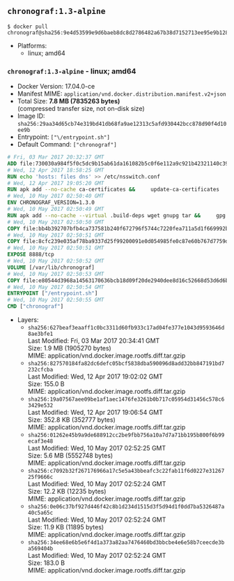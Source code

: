 ## `chronograf:1.3-alpine`

```console
$ docker pull chronograf@sha256:9e4d53599e9d6baeb8dc8d2786482a67b38d7152713ee95e9b12862a1feefda1
```

-	Platforms:
	-	linux; amd64

### `chronograf:1.3-alpine` - linux; amd64

-	Docker Version: 17.04.0-ce
-	Manifest MIME: `application/vnd.docker.distribution.manifest.v2+json`
-	Total Size: **7.8 MB (7835263 bytes)**  
	(compressed transfer size, not on-disk size)
-	Image ID: `sha256:29aa34d65cb74e319bd41db68fa9ae12313c5afd930442bcc878d90f4d10ee9b`
-	Entrypoint: `["\/entrypoint.sh"]`
-	Default Command: `["chronograf"]`

```dockerfile
# Fri, 03 Mar 2017 20:32:37 GMT
ADD file:730030a984f5f0c5dc9b15ab61da161082b5c0f6e112a9c921b42321140c3927 in / 
# Wed, 12 Apr 2017 18:58:25 GMT
RUN echo 'hosts: files dns' >> /etc/nsswitch.conf
# Wed, 12 Apr 2017 19:05:20 GMT
RUN apk add --no-cache ca-certificates &&     update-ca-certificates
# Wed, 10 May 2017 02:50:40 GMT
ENV CHRONOGRAF_VERSION=1.3.0
# Wed, 10 May 2017 02:50:49 GMT
RUN apk add --no-cache --virtual .build-deps wget gnupg tar &&     gpg --keyserver hkp://ha.pool.sks-keyservers.net         --recv-keys 05CE15085FC09D18E99EFB22684A14CF2582E0C5 &&     wget -q https://dl.influxdata.com/chronograf/releases/chronograf-${CHRONOGRAF_VERSION}-static_linux_amd64.tar.gz.asc &&     wget -q https://dl.influxdata.com/chronograf/releases/chronograf-${CHRONOGRAF_VERSION}-static_linux_amd64.tar.gz &&     gpg --batch --verify chronograf-${CHRONOGRAF_VERSION}-static_linux_amd64.tar.gz.asc chronograf-${CHRONOGRAF_VERSION}-static_linux_amd64.tar.gz &&     mkdir -p /usr/src &&     tar -C /usr/src -xzf chronograf-${CHRONOGRAF_VERSION}-static_linux_amd64.tar.gz &&     rm -f /usr/src/chronograf-*/chronograf.conf &&     chmod +x /usr/src/chronograf-*/* &&     cp -a /usr/src/chronograf-*/* /usr/bin/ &&     rm -rf *.tar.gz* /usr/src /root/.gnupg &&     apk del .build-deps
# Wed, 10 May 2017 02:50:50 GMT
COPY file:bb4b392707bfb4ca737581b240f672796f5744c7220fea711a5d1f669992b912 in /usr/share/chronograf/LICENSE 
# Wed, 10 May 2017 02:50:51 GMT
COPY file:8cfc239e035af78ba9337d25f99200091e0d054985fe0c87e60b767d7759d99d in /usr/share/chronograf/agpl-3.0.md 
# Wed, 10 May 2017 02:50:51 GMT
EXPOSE 8888/tcp
# Wed, 10 May 2017 02:50:52 GMT
VOLUME [/var/lib/chronograf]
# Wed, 10 May 2017 02:50:53 GMT
COPY file:e80544d3968a14563170636bcb18d09f20de2940dee8d16c52668d53d6d6b8ec in /entrypoint.sh 
# Wed, 10 May 2017 02:50:54 GMT
ENTRYPOINT ["/entrypoint.sh"]
# Wed, 10 May 2017 02:50:55 GMT
CMD ["chronograf"]
```

-	Layers:
	-	`sha256:627beaf3eaaff1c0bc3311d60fb933c17ad04fe377e1043d9593646d8ae3bfe1`  
		Last Modified: Fri, 03 Mar 2017 20:34:41 GMT  
		Size: 1.9 MB (1905270 bytes)  
		MIME: application/vnd.docker.image.rootfs.diff.tar.gzip
	-	`sha256:827570184fa82dc6defc05bcf5838dba590096d8add32bb847191bd7232cfcba`  
		Last Modified: Wed, 12 Apr 2017 19:02:02 GMT  
		Size: 155.0 B  
		MIME: application/vnd.docker.image.rootfs.diff.tar.gzip
	-	`sha256:19a07567aee09be1af1aec1476fe3261b0b717c05954d31456c578c63429e532`  
		Last Modified: Wed, 12 Apr 2017 19:06:54 GMT  
		Size: 352.8 KB (352777 bytes)  
		MIME: application/vnd.docker.image.rootfs.diff.tar.gzip
	-	`sha256:01262e45b9a9de688912cc2be9fbb756a10a7d7a71bb195b800f6b99ecaf3e48`  
		Last Modified: Wed, 10 May 2017 02:52:25 GMT  
		Size: 5.6 MB (5552748 bytes)  
		MIME: application/vnd.docker.image.rootfs.diff.tar.gzip
	-	`sha256:c7092b32f267176966a17c5e5a43bbeafc3c22fab11f6d0227e3126725f9666c`  
		Last Modified: Wed, 10 May 2017 02:52:24 GMT  
		Size: 12.2 KB (12235 bytes)  
		MIME: application/vnd.docker.image.rootfs.diff.tar.gzip
	-	`sha256:0e06c37bf927d446f42c8b1d234d1515d3f5d94d1f0dd7ba5326487a40c5a65c`  
		Last Modified: Wed, 10 May 2017 02:52:24 GMT  
		Size: 11.9 KB (11895 bytes)  
		MIME: application/vnd.docker.image.rootfs.diff.tar.gzip
	-	`sha256:34ee68e6b5e6f4d1a373a82aa7476460bd3bbcbe4e6e58b7ceecde3ba569404b`  
		Last Modified: Wed, 10 May 2017 02:52:24 GMT  
		Size: 183.0 B  
		MIME: application/vnd.docker.image.rootfs.diff.tar.gzip
